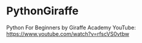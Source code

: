 # PythonGiraffe
Python For Beginners by Giraffe Academy YouTube: https://www.youtube.com/watch?v=rfscVS0vtbw
